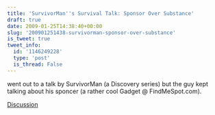 ```yaml
---
title: 'SurvivorMan''s Survival Talk: Sponsor Over Substance'
draft: true
date: 2009-01-25T14:38:40+00:00
slug: '200901251438-survivorman-sponsor-over-substance'
is_tweet: true
tweet_info:
  id: '1146249228'
  type: 'post'
  is_thread: False
---
```




went out to a talk by SurvivorMan (a Discovery series) but the guy kept talking about his sponcer (a rather cool Gadget @ FindMeSpot.com).

[Discussion](https://x.com/sytelus/status/1146249228)
